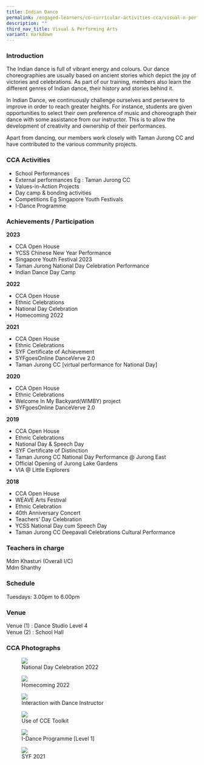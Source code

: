 ```yaml
---
title: Indian Dance
permalink: /engaged-learners/co-curricular-activities-cca/visual-n-performing-arts/indian-dance/
description: ""
third_nav_title: Visual & Performing Arts
variant: markdown
---
```

### Introduction

The Indian dance is full of vibrant energy and colours. Our dance choreographies are usually based on ancient stories which depict the joy of victories and celebrations. As part of our training, members also learn the different genres of Indian dance, their history and stories behind it.

In Indian Dance, we continuously challenge ourselves and persevere to improve in order to reach greater heights. For instance, students are given opportunities to select their own preference of music and choreograph their dance with some assistance from our instructor. This is to allow the development of creativity and ownership of their performances.

Apart from dancing, our members work closely with Taman Jurong CC and have contributed to the various community projects.

### CCA Activities

*   School Performances
*   External performances Eg : Taman Jurong CC
*   Values-in-Action Projects
*   Day camp &amp; bonding activities
*   Competitions Eg Singapore Youth Festivals
*   I-Dance Programme

### Achievements / Participation

**2023**
* CCA Open House
* YCSS Chinese New Year Performance
* Singapore Youth Festival 2023
* Taman Jurong National Day Celebration Performance
* Indian Dance Day Camp

**2022**
*   CCA Open House
*   Ethnic Celebrations
*   National Day Celebration
*   Homecoming 2022

**2021**
*   CCA Open House
*   Ethnic Celebrations
*   SYF Certificate of Achievement
*   SYFgoesOnline DanceVerve 2.0
*   Taman Jurong CC \[virtual performance for National Day\]

**2020**
*   CCA Open House
*   Ethnic Celebrations
*   Welcome In My Backyard(WIMBY) project
*   SYFgoesOnline DanceVerve 2.0

**2019**
*   CCA Open House
*   Ethnic Celebrations
*   National Day &amp; Speech Day
*   SYF Certificate of Distinction
*   Taman Jurong CC National Day Performance @ Jurong East
*   Official Opening of Jurong Lake Gardens
*   VIA @ Little Explorers

**2018**
*   CCA Open House
*   WEAVE Arts Festival
*   Ethnic Celebration
*   40th Anniversary Concert
*   Teachers’ Day Celebration
*   YCSS National Day cum Speech Day
*   Taman Jurong CC Deepavali Celebrations Cultural Performance

### Teachers in charge

Mdm Khasturi (Overall I/C)<br>
Mdm Shanthy

### Schedule

Tuesdays: 3.00pm to 6.00pm <br>

### Venue

Venue (1) : Dance Studio Level 4 <br>
Venue (2) : School Hall


### CCA Photographs

<figure>  
<img src="/images/Indian%20Dance%20Natl%20Day%202022.png">  
<figcaption> National Day Celebration 2022 </figcaption>  
</figure>

<figure>  
<img src="/images/Indian%20Dance%20Homecoming%202022.png">  
<figcaption> Homecoming 2022 </figcaption>  
</figure>

<figure>  
<img src="/images/Discussion%20on%20Chereography%20with%20Instructor.jpeg">  
<figcaption> Interaction with Dance Instructor </figcaption> 
</figure>

<figure>  
<img src="/images/Indian%20Dance%20Use%20of%20CCE%20Toolkit.png">  
<figcaption> Use of CCE Toolkit </figcaption> 
</figure>

<figure>  
<img src="/images/I-Dance%20Programme%20Level%201.png">  
<figcaption> I-Dance Programme [Level 1] </figcaption> 
</figure>

<figure>  
<img src="/images/SYF%202021.jpeg">  
<figcaption> SYF 2021</figcaption> 
</figure>